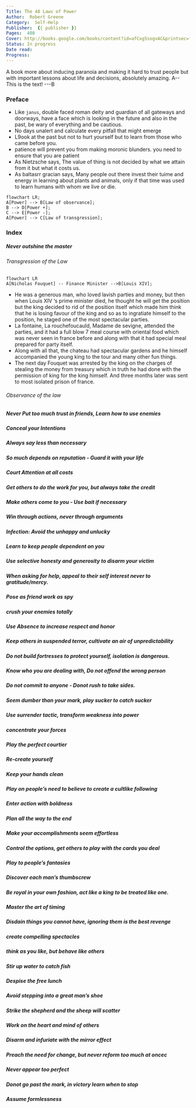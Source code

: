 ```yaml
---
Title: The 48 Laws of Power
Author:  Robert Greene
Category:  Self-Help
Publisher:  {{ publisher }}
Pages:  480
Cover: http://books.google.com/books/content?id=afCxg5sogvAC&printsec=frontcover&img=1&zoom=1&edge=curl&source=gbs_api,
Status: In progress
Date read: 
Progress:
---
```


A book more about inducing paranoia and making it hard to trust people but with important lessons about life and decisions, absolutely amazing. A-- This is the text! ---B


###  Preface

- Like `janus`, double faced roman deity and guardian of all gateways and doorways, have a face which is looking in the future and also in the past, be wary of everything and be cautious. 
- No days unalert and calculate every pitfall that might emerge
- L9ook at the past but not to hurt yourself but to learn from those who came before you.
- patience will prevent you from making moronic blunders. you need to ensure that you are patient 
- As Nietzsche says, The value of thing is not decided by what we attain from it but what it costs us. 
- As baltasrr gracian says, Many people out there invest their tuime and energy in learning about plants and animals, only if that time was used to learn humans with whom we live or die. 

```mermaid
flowchart LR;
A[Power] --> B[Law of observance];
B --> D[Power +];
C --> E[Power -];
A[Power] --> C[Law of transgression];

```

### Index

##### Never outshine the master
###### Transgression of the Law
```mermaid
flowchart LR
A[Nicholas Fouquet] -- Finance Minister -->B[Louis XIV];
```
* He was a generous man, who loved lavish parties and money, but then when Louis XIV ‘s prime minister died, he thought he will get the position but the king decided to rid of the position itself which made him think that he is losing favour of the king and so as to ingratiate himself to the position, he staged one of the most spectacular parties.
* La fontaine, La rouchefoucauld, Madame de sevigne, attended the parties, and it had a full blow 7 meal course with oriental food which was never seen in france before and along with that it had special meal prepared for party itself. 
* Along with all that, the chateau had spectacular gardens and he himself accompanied the young king to the tour and many other fun things.
* The next day Fouquet was arrested by the king on the charges of stealing the money from treasury which in truth he had done with the permission of king for the king himself. And three months later was sent to most isolated prison of france. 
###### Observance of the law
##### Never Put too much trust in friends, Learn how to use enemies
##### Conceal your Intentions
##### Always say less than necessary 
##### So much depends on reputation - Guard it with your life
##### Court Attention at all costs
##### Get others to do the work for you, but always take the credit
##### Make others come to you - Use bait if necessary
##### Win through actions, never through arguments
##### Infection: Avoid the unhappy and unlucky
##### Learn to keep people dependent on you
##### Use selective honesty and generosity to disarm your victim
##### When asking for help, appeal to their self interest never to gratitude/mercy.
##### Pose as friend work as spy
##### crush your enemies totally
##### Use Absence to increase respect and honor
##### Keep others in suspended terror, cultivate an air of unpredictability
##### Do not build fortresses to protect yourself, isolation is dangerous.
##### Know who you are dealing with, Do not offend the wrong person
##### Do not commit to anyone - Donot rush to take sides.
##### Seem dumber than your mark, play sucker to catch sucker
##### Use surrender tactic, transform weakness into power
##### concentrate your forces
##### Play the perfect courtier
##### Re-create yourself
##### Keep your hands clean
##### Play on people’s need to believe to create a cultlike following
##### Enter action with boldness 
##### Plan all the way to the end 
##### Make your accomplishments seem effortless
##### Control the options, get others to play with the cards you deal
##### Play to people’s fantasies
##### Discover each man’s thumbscrew
##### Be royal in your own fashion, act like a king to be treated like one. 
##### Master the art of timing
##### Disdain things you cannot have, ignoring them is the best revenge
##### create compelling spectacles
##### think as you like, but behave like others
##### Stir up water to catch fish
##### Despise the free lunch 
##### Avoid stepping into a great man’s shoe
##### Strike the shepherd and the sheep will scatter
##### Work on the heart and mind of others
##### Disarm and infuriate with the mirror effect
##### Preach the need for change, but never reform too much at oncec
##### Never appear too perfect
##### Donot go past the mark, in victory learn when to stop 
##### Assume formlessness
